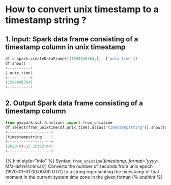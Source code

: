 # How to convert unix timestamp to a timestamp string ?

## 1.  Input:  Spark data frame consisting of a timestamp column in unix timestamp 

```python
df = spark.createDataFrame([(1594846364,)], ['unix_time'])
df.show()
+----------+
| unix_time|
+----------+
|1594846364|
+----------+
```

## 2.  Output Spark data frame consisting of a timestamp column 

```python
from pyspark.sql.functions import from_unixtime
df.select(from_unixtime(df.unix_time).alias("timestampstring")).show(truncate=False)
+-------------------+
|timestampstring    |
+-------------------+
|2020-07-15 16:52:44|
+-------------------+
```

{% hint style="info" %}
Syntax:  `from_unixtime`\(_timestamp_, _format='yyyy-MM-dd HH:mm:ss'_\)                             Converts the number of seconds from unix epoch \(1970-01-01 00:00:00 UTC\) to a string representing the timestamp of that moment in the current system time zone in the given format
{% endhint %}

